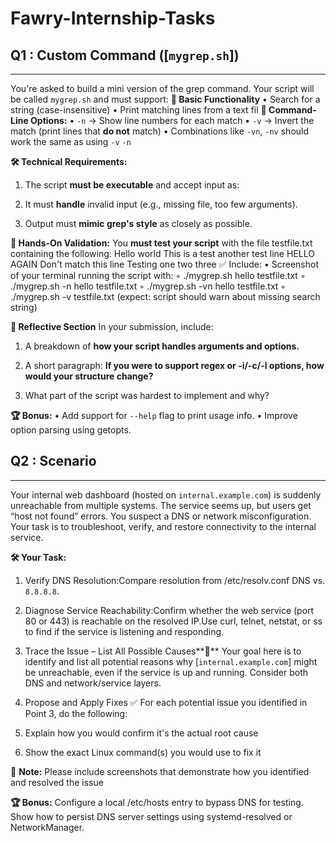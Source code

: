 # Fawry-Internship-Tasks

## Q1 : **Custom Command ([`mygrep.sh`])**
---------------------------------------------------------------

You're asked to build a mini version of the grep command. Your script will be called `mygrep.sh`
and must support:
**🔹 Basic Functionality**
• Search for a string (case-insensitive)
• Print matching lines from a text fil
**🔹 Command-Line Options:**
• `-n` → Show line numbers for each match
• `-v` → Invert the match (print lines that **do not** match)
• Combinations like `-vn`, `-nv` should work the same as using `-v` `-n`

**🛠️ Technical Requirements:**

1.  The script **must be executable** and accept input as:
    
2.  It must **handle** invalid input (e.g., missing file, too few arguments).
    
3.  Output must **mimic grep's style** as closely as possible.
    

**🧪 Hands-On Validation:** You **must test your script** with the file testfile.txt containing the following:
Hello world
This is a test
another test line
HELLO AGAIN
Don't match this line
Testing one two three
✅ Include:
• Screenshot of your terminal running the script with:
◦ ./mygrep.sh hello testfile.txt
◦ ./mygrep.sh -n hello testfile.txt
◦ ./mygrep.sh -vn hello testfile.txt
◦ ./mygrep.sh -v testfile.txt (expect: script should warn about missing search string)

**🧠 Reflective Section**
In your submission, include:

1.  A breakdown of **how your script handles arguments and options.**
    
2.  A short paragraph: **If you were to support regex or -i/-c/-l options, how would your structure change?**
    
3.  What part of the script was hardest to implement and why?
    

**🏆 Bonus:**
• Add support for `--help` flag to print usage info.
• Improve option parsing using getopts.

## Q2 : **Scenario**
-----------------

Your internal web dashboard (hosted on `internal.example.com`) is suddenly unreachable from multiple systems. The service seems up, but users get “host not found” errors. You suspect a DNS or network misconfiguration. Your task is to troubleshoot, verify, and restore connectivity to the internal service.

**🛠️ Your Task:**

1.  Verify DNS Resolution:Compare resolution from /etc/resolv.conf DNS vs. `8.8.8.8`.
    
2.  Diagnose Service Reachability:Confirm whether the web service (port 80 or 443) is reachable on the resolved IP.Use curl, telnet, netstat, or ss to find if the service is listening and responding.
    
3.  Trace the Issue – List All Possible Causes**🧪** Your goal here is to identify and list all potential reasons why [`internal.example.com`] might be unreachable, even if the service is up and running. Consider both DNS and network/service layers.
    
4.  Propose and Apply Fixes
✅ For each potential issue you identified in Point 3, do the following:
    
5.  Explain how you would confirm it's the actual root cause
    
6.  Show the exact Linux command(s) you would use to fix it
    

**🧠** **Note:**
Please include screenshots that demonstrate how you identified and resolved the issue

**🏆 Bonus:**
Configure a local /etc/hosts entry to bypass DNS for testing.
Show how to persist DNS server settings using systemd-resolved or NetworkManager.